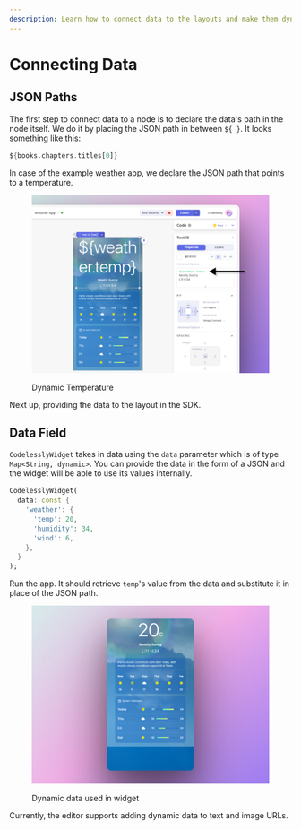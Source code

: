 ```yaml
---
description: Learn how to connect data to the layouts and make them dynamic.
---
```


# Connecting Data

## JSON Paths

The first step to connect data to a node is to declare the data's path in the node itself. We do it by placing the JSON path in between `${ }`. It looks something like this:

```dart
${books.chapters.titles[0]}
```

In case of the example weather app, we declare the JSON path that points to a temperature.

<figure><img src="../.gitbook/assets/image (12) (1) (1).png" alt=""><figcaption><p>Dynamic Temperature</p></figcaption></figure>

Next up, providing the data to the layout in the SDK.

## Data Field

`CodelesslyWidget` takes in data using the `data` parameter which is of type `Map<String, dynamic>`. You can provide the data in the form of a JSON and the widget will be able to use its values internally.

```dart
CodelesslyWidget(
  data: const {
    'weather': {
      'temp': 20,
      'humidity': 34,
      'wind': 6,
    },
  }
);
```

Run the app. It should retrieve `temp`'s value from the data and substitute it in place of the JSON path.

<figure><img src="../.gitbook/assets/image (29) (1).png" alt=""><figcaption><p>Dynamic data used in widget</p></figcaption></figure>

Currently, the editor supports adding dynamic data to text and image URLs.

